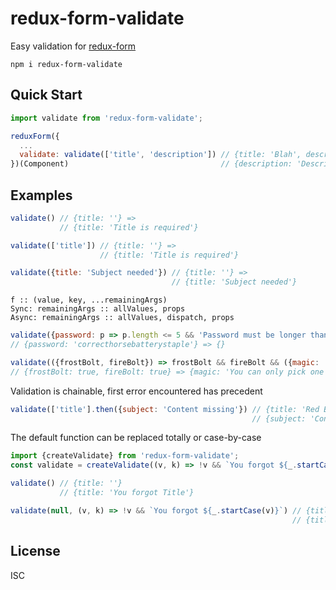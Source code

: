 # redux-form-validate

Easy validation for [redux-form](https://github.com/erikras/redux-form)

`npm i redux-form-validate`

## Quick Start

```js
import validate from 'redux-form-validate';

reduxForm({
  ...
  validate: validate(['title', 'description']) // {title: 'Blah', description: ''} =>
})(Component)                                  // {description: 'Description is required'}
```

## Examples

```js
validate() // {title: ''} =>
           // {title: 'Title is required'}
```

```js
validate(['title']) // {title: ''} =>
                    // {title: 'Title is required'}
```

```js
validate({title: 'Subject needed'}) // {title: ''} =>
                                    // {title: 'Subject needed'}
```

```
f :: (value, key, ...remainingArgs)
Sync: remainingArgs :: allValues, props
Async: remainingArgs :: allValues, dispatch, props
```

```js
validate({password: p => p.length <= 5 && 'Password must be longer than 6 charachters'})
// {password: 'correcthorsebatterystaple'} => {}
```

```js
validate(({frostBolt, fireBolt}) => frostBolt && fireBolt && ({magic: 'You can only pick one'}))
// {frostBolt: true, fireBolt: true} => {magic: 'You can only pick one'}
```

Validation is chainable, first error encountered has precedent

```js
validate(['title'].then({subject: 'Content missing'}) // {title: 'Red Book', subject: ''} =>
                                                      // {subject: 'Content missing'}
```

The default function can be replaced totally or case-by-case

```js
import {createValidate} from 'redux-form-validate';
const validate = createValidate((v, k) => !v && `You forgot ${_.startCase(v)}`);

validate() // {title: ''}
           // {title: 'You forgot Title'}
```

```js
validate(null, (v, k) => !v && `You forgot ${_.startCase(v)}`) // {title: ''}
                                                               // {title: 'You forgot Title'}
```

## License

ISC

